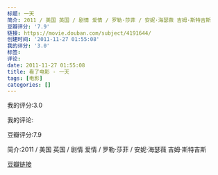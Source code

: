 ```yaml
---
标题: 一天
简介: 2011 / 美国 英国 / 剧情 爱情 / 罗勒·莎菲 / 安妮·海瑟薇 吉姆·斯特吉斯
豆瓣评分: '7.9'
链接: https://movie.douban.com/subject/4191644/
创建时间: '2011-11-27 01:55:08'
我的评分: '3.0'
标签:
评论:
date: 2011-11-27 01:55:08
title: 看了电影 - 一天
tags: [电影]
categories: []
---
```


我的评分:3.0

我的评论:

豆瓣评分:7.9

简介:2011 / 美国 英国 / 剧情 爱情 / 罗勒·莎菲 / 安妮·海瑟薇 吉姆·斯特吉斯

[豆瓣链接](https://movie.douban.com/subject/4191644/)

